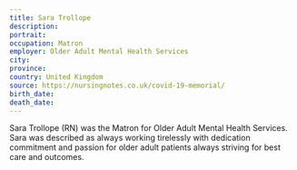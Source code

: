 ```yaml
---
title: Sara Trollope
description: 
portrait: 
occupation: Matron
employer: Older Adult Mental Health Services
city: 
province: 
country: United Kingdom
source: https://nursingnotes.co.uk/covid-19-memorial/
birth_date: 
death_date: 
---
```


Sara Trollope (RN) was the Matron for Older Adult Mental Health Services. Sara was described as always working tirelessly with dedication commitment and passion for older adult patients always striving for best care and outcomes.
